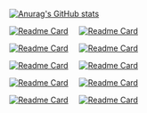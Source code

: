 [![Anurag's GitHub stats](https://github-readme-stats.vercel.app/api?username=Rainbow-Dreamer)](https://github.com/anuraghazra/github-readme-stats)

[![Readme Card](https://github-readme-stats.vercel.app/api/pin/?username=Rainbow-Dreamer&repo=musicpy)](https://github.com/Rainbow-Dreamer/musicpy) &nbsp;&nbsp;&nbsp; [![Readme Card](https://github-readme-stats.vercel.app/api/pin/?username=Rainbow-Dreamer&repo=Ideal-Piano)](https://github.com/Rainbow-Dreamer/Ideal-Piano)

[![Readme Card](https://github-readme-stats.vercel.app/api/pin/?username=Rainbow-Dreamer&repo=ascii-converter)](https://github.com/Rainbow-Dreamer/ascii-converter) &nbsp;&nbsp;&nbsp; [![Readme Card](https://github-readme-stats.vercel.app/api/pin/?username=Rainbow-Dreamer&repo=PVZ_Minimal)](https://github.com/Rainbow-Dreamer/PVZ_Minimal)

[![Readme Card](https://github-readme-stats.vercel.app/api/pin/?username=Rainbow-Dreamer&repo=file_merge_split)](https://github.com/Rainbow-Dreamer/file_merge_split) &nbsp;&nbsp;&nbsp; [![Readme Card](https://github-readme-stats.vercel.app/api/pin/?username=Rainbow-Dreamer&repo=matrix-encrypt)](https://github.com/Rainbow-Dreamer/matrix-encrypt)

[![Readme Card](https://github-readme-stats.vercel.app/api/pin/?username=Rainbow-Dreamer&repo=music_analysis_batch_language)](https://github.com/Rainbow-Dreamer/music_analysis_batch_language) &nbsp;&nbsp;&nbsp; [![Readme Card](https://github-readme-stats.vercel.app/api/pin/?username=Rainbow-Dreamer&repo=password-manager)](https://github.com/Rainbow-Dreamer/password-manager)

[![Readme Card](https://github-readme-stats.vercel.app/api/pin/?username=Rainbow-Dreamer&repo=matrixpro)](https://github.com/Rainbow-Dreamer/matrixpro) &nbsp;&nbsp;&nbsp; [![Readme Card](https://github-readme-stats.vercel.app/api/pin/?username=Rainbow-Dreamer&repo=polynomial)](https://github.com/Rainbow-Dreamer/polynomial)
